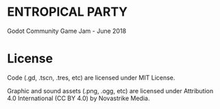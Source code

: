 # ENTROPICAL PARTY

Godot Community Game Jam - June 2018

# License

Code (.gd, .tscn, .tres, etc) are licensed under MIT License.

Graphic and sound assets (.png, .ogg, etc) are licensed under Attribution 4.0 International (CC BY 4.0) by Novastrike Media.
